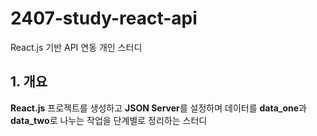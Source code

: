 # 2407-study-react-api
React.js 기반 API 연동 개인 스터디

## 1. 개요
**React.js** 프로젝트를 생성하고 **JSON Server**를 설정하며 데이터를 **data_one**과 **data_two**로 나누는 작업을 단계별로 정리하는 스터디

